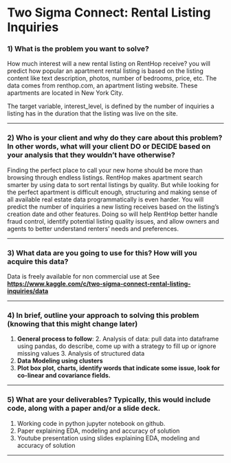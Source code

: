 # Two Sigma Connect: Rental Listing Inquiries

### 1) What is the problem you want to solve?
How much interest will a new rental listing on RentHop receive?
you will predict how popular an apartment rental listing is based on the listing content like text description, photos, number of bedrooms, price, etc. The data comes from renthop.com, an apartment listing website. These apartments are located in New York City.

The target variable, interest_level, is defined by the number of inquiries a listing has in the duration that the listing was live on the site. 

------------


### 2) Who is your client and why do they care about this problem? In other words, what will your client DO or DECIDE based on your analysis that they wouldn’t have otherwise?
Finding the perfect place to call your new home should be more than browsing through endless listings. RentHop makes apartment search smarter by using data to sort rental listings by quality. But while looking for the perfect apartment is difficult enough, structuring and making sense of all available real estate data programmatically is even harder. You will predict the number of inquiries a new listing receives based on the listing’s creation date and other features. Doing so will help RentHop better handle fraud control, identify potential listing quality issues, and allow owners and agents to better understand renters’ needs and preferences.


------------


### 3) What data are you going to use for this? How will you acquire this data?
Data is freely available for non commercial use at See **https://www.kaggle.com/c/two-sigma-connect-rental-listing-inquiries/data**

------------


### 4) In brief, outline your approach to solving this problem (knowing that this might change later)
1. **General process to follow**:
	2. Analysis of data: pull data into dataframe using pandas, do describe, come up with a strategy to fill up or ignore missing values
	3. Analysis of structured data
6. **Data Modeling using clusters**
10. **Plot box plot, charts, identify words that indicate some issue, look for co-linear and covariance fields.**

------------


### 5) What are your deliverables? Typically, this would include code, along with a paper and/or a slide deck.

1. Working code in python jupyter notebook on github.
2. Paper explaining EDA, modeling and accuracy of solution
3. Youtube presentation using slides explaining EDA, modeling and accuracy of solution

------------

